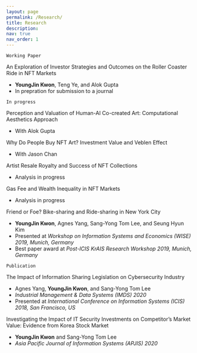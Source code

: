 ```yaml
---
layout: page
permalink: /Research/
title: Research
description:
nav: true
nav_order: 1
---
```


`Working Paper`

An Exploration of Investor Strategies and Outcomes on the Roller Coaster Ride in NFT Markets
- <b>YoungJin Kwon</b>, Teng Ye, and Alok Gupta 
- In prepration for submission to a journal

`In progress`

Perception and Valuation of Human-AI Co-created Art: Computational Aesthetics Approach
- With Alok Gupta

Why Do People Buy NFT Art? Investment Value and Veblen Effect 
- With Jason Chan

Artist Resale Royalty and Success of NFT Collections
- Analysis in progress

Gas Fee and Wealth Inequality in NFT Markets
- Analysis in progress

Friend or Foe? Bike-sharing and Ride-sharing in New York City
- <b>YoungJin Kwon</b>, Agnes Yang, Sang-Yong Tom Lee, and Seung Hyun Kim
- Presented at <i>Workshop on Information Systems and Economics (WISE) 2019, Munich, Germany</i>
- Best paper award at <i>Post-ICIS KrAIS Research Workshop 2019, Munich, Germany</i>

`Publication`

The Impact of Information Sharing Legislation on Cybersecurity Industry
- Agnes Yang, <b>YoungJin Kwon</b>, and Sang-Yong Tom Lee
- <i>Industrial Management & Data Systems (IMDS) 2020</i>
- Presented at <i>International Conference on Information Systems (ICIS) 2018, San Francisco, US</i>

Investigating the Impact of IT Security Investments on Competitor’s Market Value: Evidence from Korea Stock Market
- <b>YoungJin Kwon</b> and Sang-Yong Tom Lee
- <i>Asia Pacific Journal of Information Systems (APJIS) 2020</i>
